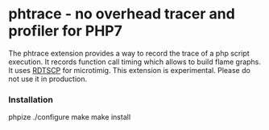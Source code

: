 # phtrace - no overhead tracer and profiler for PHP7

The phtrace extension provides a way to record the trace of a php script
execution. It records function call timing which allows to build flame graphs.
It uses [RDTSCP](http://www.felixcloutier.com/x86/RDTSCP.html) for microtimig.
This extension is experimental. Please do not use it in production.

### Installation

  phpize
  ./configure
  make
  make install
